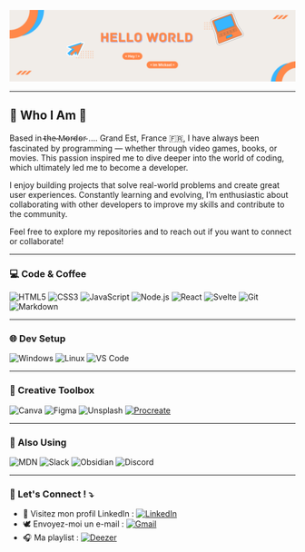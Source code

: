 
![cover](https://github.com/MickaelTomellini/MickaelTomellini/blob/6456669c88e4ba3acffd1e6b4edfc1de39e966f7/img/Banni%C3%A8re%20LinkedIn%20gris%20illustration%20minimaliste%20d%C3%A9veloppeur%20web%20(1).png)

---

## 🎸 Who I Am 🦝

Based in  ̴t̴h̴e̴ ̴M̴o̴r̴d̴o̴r̴  .... Grand Est, France 🇫🇷, I have always been fascinated by programming — whether through video games, books, or movies. This passion inspired me to dive deeper into the world of coding, which ultimately led me to become a developer.

I enjoy building projects that solve real-world problems and create great user experiences. Constantly learning and evolving, I’m enthusiastic about collaborating with other developers to improve my skills and contribute to the community.

Feel free to explore my repositories and to reach out if you want to connect or collaborate!


---

### 💻️ Code & Coffee

![HTML5](https://img.shields.io/badge/HTML5-E34F26?style=for-the-badge&logo=html5&logoColor=white)
![CSS3](https://img.shields.io/badge/CSS3-1572B6?style=for-the-badge&logo=css3&logoColor=white)
![JavaScript](https://img.shields.io/badge/JavaScript-F7DF1E?style=for-the-badge&logo=javascript&logoColor=black)
![Node.js](https://img.shields.io/badge/Node.js-339933?style=for-the-badge&logo=nodedotjs&logoColor=white)
![React](https://img.shields.io/badge/React-61DAFB?style=for-the-badge&logo=react&logoColor=black)
![Svelte](https://img.shields.io/badge/Svelte-FF3E00?style=for-the-badge&logo=svelte&logoColor=white)
![Git](https://img.shields.io/badge/Git-F05032?style=for-the-badge&logo=git&logoColor=white)
![Markdown](https://img.shields.io/badge/Markdown-000000?style=for-the-badge&logo=markdown&logoColor=white)

---

### 🌐 Dev Setup

![Windows](https://img.shields.io/badge/Windows-0078D6?style=for-the-badge&logo=windows&logoColor=white)
![Linux](https://img.shields.io/badge/Linux-FCC624?style=for-the-badge&logo=linux&logoColor=black)
![VS Code](https://img.shields.io/badge/VS_Code-007ACC?style=for-the-badge&logo=visual-studio-code&logoColor=white)



---

### 🎨 Creative Toolbox

![Canva](https://img.shields.io/badge/Canva-00C4CC?style=for-the-badge&logo=canva&logoColor=white)
![Figma](https://img.shields.io/badge/Figma-F24E1E?style=for-the-badge&logo=figma&logoColor=white)
![Unsplash](https://img.shields.io/badge/Unsplash-000000?style=for-the-badge&logo=unsplash&logoColor=white)
[![Procreate](https://img.shields.io/badge/Procreate-7B2CBF?style=for-the-badge&logo=procreate&logoColor=FF6F00)](https://procreate.com/)

---

### 🧰 Also Using

![MDN](https://img.shields.io/badge/MDN_Web_Docs-black?style=for-the-badge&logo=mdnwebdocs&logoColor=white)
![Slack](https://img.shields.io/badge/Slack-4A154B?style=for-the-badge&logo=slack&logoColor=white)
![Obsidian](https://img.shields.io/badge/Obsidian-483699?style=for-the-badge&logo=obsidian&logoColor=white)
![Discord](https://img.shields.io/badge/Discord-7B2CBF?style=for-the-badge&logo=discord&logoColor=FF6F00)



---

### 📮 Let's Connect ! ⤵️

- 💼 Visitez mon profil LinkedIn : [![LinkedIn](https://img.shields.io/badge/LinkedIn-0A66C2?style=for-the-badge&logo=linkedin&logoColor=white)](https://linkedin.com/in/ton-profil)
- 🕊️ Envoyez-moi un e-mail : [![Gmail](https://img.shields.io/badge/Gmail-D14836?style=for-the-badge&logo=gmail&logoColor=white)](mailto:ton.email@gmail.com)
- 🎧 Ma playlist : [![Deezer](https://img.shields.io/badge/Deezer-7B2CBF?style=for-the-badge&logo=deezer&logoColor=FF6F00)](https://www.deezer.com/fr/playlist/TON_ID)
